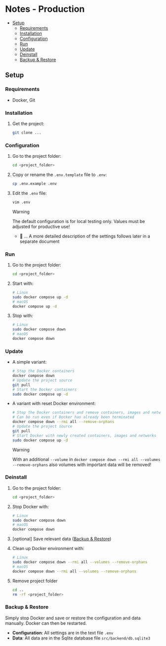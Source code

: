 # Notes - Production

- [Setup](#setup)
  - [Requirements](#requirements)
  - [Installation](#installation)
  - [Configuration](#configuration)
  - [Run](#run)
  - [Update](#update)
  - [Deinstall](#deinstall)
  - [Backup \& Restore](#backup--restore)


## Setup

### Requirements

- Docker, Git

### Installation

1. Get the project:
    ```sh
    git clone ...
    ```

### Configuration

1. Go to the project folder:

    ```sh
    cd <project_folder>
    ```

2. Copy or rename the `.env.template` file to `.env`:
    ```sh
    cp .env.example .env
    ```

3. Edit the `.env` file:
    ```sh
    vim .env
    ```
    > [!WARNING]
    > The default configuration is for local testing only. Values must be adjusted for productive use!
    - 🚧 ... A more detailed description of the settings follows later in a separate document

### Run

1. Go to the project folder:
    ```sh
    cd <project_folder>
    ```

2. Start with:
    ```sh
    # Linux
    sudo docker compose up -d
    # macOS
    docker compose up -d
    ```

3. Stop with:
    ```sh
    # Linux
    sudo docker compose down
    # macOS
    docker compose down
    ```

### Update

- A simple variant:
  ```sh
  # Stop the Docker containers
  docker compose down
  # Update the project source
  git pull
  # Start the Docker containers
  sudo docker compose up -d
  ```

- A variant with reset Docker environment:
    ```sh
    # Stop the Docker containers and remove containers, images and networks
    # Can be run even if Docker has already been terminated
    docker compose down --rmi all --remove-orphans
    # Update the project source
    git pull
    # Start Docker with newly created containers, images and networks
    sudo docker compose up -d
    ```
    > [!WARNING]
    > With an additional `--volume` in `docker compose down --rmi all --volumes --remove-orphans` also volumes with important data will be removed!

### Deinstall

1. Go to the project folder:
    ```sh
    cd <project_folder>
    ```

2. Stop Docker with:
    ```sh
    # Linux
    sudo docker compose down
    # macOS
    docker compose down
    ```

3. [optional] Save relevant data ([Backup \& Restore](#backup--restore))

4. Clean up Docker environment with:
    ```sh
    # Linux
    sudo docker compose down --rmi all --volumes --remove-orphans
    # macOS
    docker compose down --rmi all --volumes --remove-orphans
    ```

5. Remove project folder
   ```sh
   cd ..
   rm -rf <project_folder>
   ```

### Backup & Restore

Simply stop Docker and save or restore the configuration and data manually. Docker can then be restarted.
- **Configuration**: All settings are in the text file `.env`
- **Data**: All data are in the Sqlite database file `src/backend/db.sqlite3`

